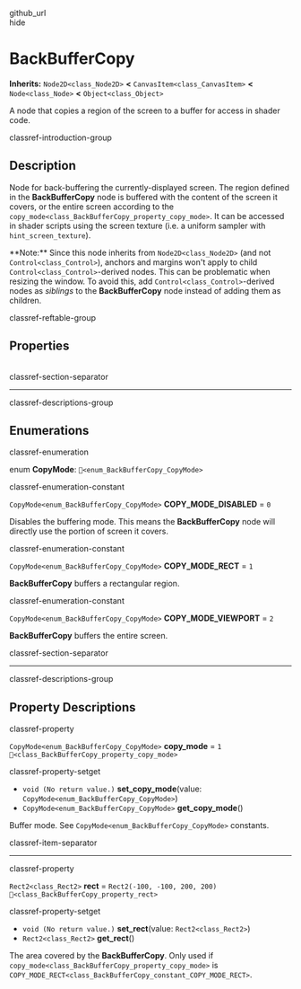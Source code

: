 github\_url  
hide

# BackBufferCopy

**Inherits:** `Node2D<class_Node2D>` **&lt;**
`CanvasItem<class_CanvasItem>` **&lt;** `Node<class_Node>` **&lt;**
`Object<class_Object>`

A node that copies a region of the screen to a buffer for access in
shader code.

classref-introduction-group

## Description

Node for back-buffering the currently-displayed screen. The region
defined in the **BackBufferCopy** node is buffered with the content of
the screen it covers, or the entire screen according to the
`copy_mode<class_BackBufferCopy_property_copy_mode>`. It can be accessed
in shader scripts using the screen texture (i.e. a uniform sampler with
`hint_screen_texture`).

\*\*Note:\*\* Since this node inherits from `Node2D<class_Node2D>` (and
not `Control<class_Control>`), anchors and margins won't apply to child
`Control<class_Control>`-derived nodes. This can be problematic when
resizing the window. To avoid this, add `Control<class_Control>`-derived
nodes as *siblings* to the **BackBufferCopy** node instead of adding
them as children.

classref-reftable-group

## Properties

<table>
<tbody>
<tr>
</tr>
<tr>
</tr>
</tbody>
</table>

classref-section-separator

------------------------------------------------------------------------

classref-descriptions-group

## Enumerations

classref-enumeration

enum **CopyMode**: `🔗<enum_BackBufferCopy_CopyMode>`

classref-enumeration-constant

`CopyMode<enum_BackBufferCopy_CopyMode>` **COPY\_MODE\_DISABLED** = `0`

Disables the buffering mode. This means the **BackBufferCopy** node will
directly use the portion of screen it covers.

classref-enumeration-constant

`CopyMode<enum_BackBufferCopy_CopyMode>` **COPY\_MODE\_RECT** = `1`

**BackBufferCopy** buffers a rectangular region.

classref-enumeration-constant

`CopyMode<enum_BackBufferCopy_CopyMode>` **COPY\_MODE\_VIEWPORT** = `2`

**BackBufferCopy** buffers the entire screen.

classref-section-separator

------------------------------------------------------------------------

classref-descriptions-group

## Property Descriptions

classref-property

`CopyMode<enum_BackBufferCopy_CopyMode>` **copy\_mode** = `1`
`🔗<class_BackBufferCopy_property_copy_mode>`

classref-property-setget

-   `void (No return value.)` **set\_copy\_mode**(value:
    `CopyMode<enum_BackBufferCopy_CopyMode>`)
-   `CopyMode<enum_BackBufferCopy_CopyMode>` **get\_copy\_mode**()

Buffer mode. See `CopyMode<enum_BackBufferCopy_CopyMode>` constants.

classref-item-separator

------------------------------------------------------------------------

classref-property

`Rect2<class_Rect2>` **rect** = `Rect2(-100, -100, 200, 200)`
`🔗<class_BackBufferCopy_property_rect>`

classref-property-setget

-   `void (No return value.)` **set\_rect**(value: `Rect2<class_Rect2>`)
-   `Rect2<class_Rect2>` **get\_rect**()

The area covered by the **BackBufferCopy**. Only used if
`copy_mode<class_BackBufferCopy_property_copy_mode>` is
`COPY_MODE_RECT<class_BackBufferCopy_constant_COPY_MODE_RECT>`.
